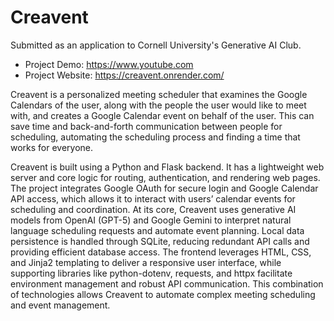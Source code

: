 # Creavent

Submitted as an application to Cornell University's Generative AI Club. 

* Project Demo: https://www.youtube.com
* Project Website: https://creavent.onrender.com/

Creavent is a personalized meeting scheduler that examines the Google Calendars of the user, along with the people the user would like to meet with, and creates a Google Calendar event on behalf of the user. This can save time and back-and-forth communication between people for scheduling, automating the scheduling process and finding a time that works for everyone.

Creavent is built using a Python and Flask backend. It has a lightweight web server and core logic for routing, authentication, and rendering web pages. The project integrates Google OAuth for secure login and Google Calendar API access, which allows it to interact with users’ calendar events for scheduling and coordination. At its core, Creavent uses generative AI models from OpenAI (GPT-5) and Google Gemini to interpret natural language scheduling requests and automate event planning. Local data persistence is handled through SQLite, reducing redundant API calls and providing efficient database access. The frontend leverages HTML, CSS, and Jinja2 templating to deliver a responsive user interface, while supporting libraries like python-dotenv, requests, and httpx facilitate environment management and robust API communication. This combination of technologies allows Creavent to automate complex meeting scheduling and event management.
